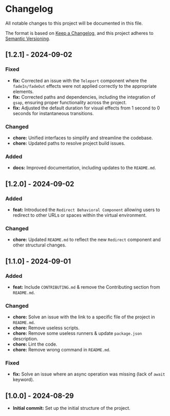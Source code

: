 # Changelog

All notable changes to this project will be documented in this file.

The format is based on [Keep a Changelog](https://keepachangelog.com/en/1.0.0/), and this project adheres to [Semantic Versioning](https://semver.org/).

## [1.2.1] - 2024-09-02

### Fixed

- **fix:** Corrected an issue with the `Teleport` component where the `fadeIn/fadeOut` effects were not applied correctly to the appropriate elements.
- **fix:** Corrected paths and dependencies, including the integration of `gsap`, ensuring proper functionality across the project.
- **fix:** Adjusted the default duration for visual effects from 1 second to 0 seconds for instantaneous transitions.

### Changed

- **chore:** Unified interfaces to simplify and streamline the codebase.
- **chore:** Updated paths to resolve project build issues.

### Added

- **docs:** Improved documentation, including updates to the `README.md`.

## [1.2.0] - 2024-09-02

### Added

- **feat:** Introduced the `Redirect Behavioral Component` allowing users to redirect to other URLs or spaces within the virtual environment.

### Changed

- **chore:** Updated `README.md` to reflect the new `Redirect` component and other structural changes.

## [1.1.0] - 2024-09-01

### Added

- **feat:** Include `CONTRIBUTING.md` & remove the Contributing section from `README.md`.

### Changed

- **chore:** Solve an issue with the link to a specific file of the project in `README.md`.
- **chore:** Remove useless scripts.
- **chore:** Remove some useless runners & update `package.json` description.
- **chore:** Lint the code.
- **chore:** Remove wrong command in `README.md`.

### Fixed

- **fix:** Solve an issue where an async operation was missing (lack of `await` keyword).

## [1.0.0] - 2024-08-29

- **Initial commit:** Set up the initial structure of the project.
